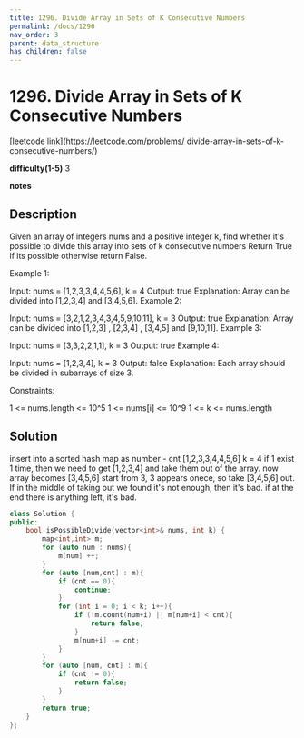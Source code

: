 ```yaml
---
title: 1296. Divide Array in Sets of K Consecutive Numbers
permalink: /docs/1296
nav_order: 3
parent: data_structure
has_children: false
---
```

# 1296. Divide Array in Sets of K Consecutive Numbers
[leetcode link](https://leetcode.com/problems/
divide-array-in-sets-of-k-consecutive-numbers/)

**difficulty(1-5)** 
3

**notes**   


## Description
Given an array of integers nums and a positive integer k, find whether it's possible to divide this array into sets of k consecutive numbers
Return True if its possible otherwise return False.

 

Example 1:

Input: nums = [1,2,3,3,4,4,5,6], k = 4
Output: true
Explanation: Array can be divided into [1,2,3,4] and [3,4,5,6].
Example 2:

Input: nums = [3,2,1,2,3,4,3,4,5,9,10,11], k = 3
Output: true
Explanation: Array can be divided into [1,2,3] , [2,3,4] , [3,4,5] and [9,10,11].
Example 3:

Input: nums = [3,3,2,2,1,1], k = 3
Output: true
Example 4:

Input: nums = [1,2,3,4], k = 3
Output: false
Explanation: Each array should be divided in subarrays of size 3.
 

Constraints:

1 <= nums.length <= 10^5
1 <= nums[i] <= 10^9
1 <= k <= nums.length


## Solution
insert into a sorted hash map as number - cnt
[1,2,3,3,4,4,5,6] k = 4
if 1 exist 1 time, then we need to get [1,2,3,4] and take them out of the array.
now array becomes
[3,4,5,6]
start from 3, 3 appears onece, so take [3,4,5,6] out. 
If in the middle of taking out we found it's not enough, then it's bad.
if at the end there is anything left, it's bad.

```c++
class Solution {
public:
    bool isPossibleDivide(vector<int>& nums, int k) {
        map<int,int> m;
        for (auto num : nums){
            m[num] ++;
        }
        for (auto [num,cnt] : m){
            if (cnt == 0){
                continue;
            }
            for (int i = 0; i < k; i++){
                if (!m.count(num+i) || m[num+i] < cnt){
                    return false;
                }
                m[num+i] -= cnt;
            }
        }
        for (auto [num, cnt] : m){
            if (cnt != 0){
                return false;
            }
        }
        return true;
    }
};
```

<!-- 
Default label
{: .label }

Blue label
{: .label .label-blue }

Stable
{: .label .label-green }

New release
{: .label .label-purple }

Coming soon
{: .label .label-yellow }

Deprecated
{: .label .label-red } -->
